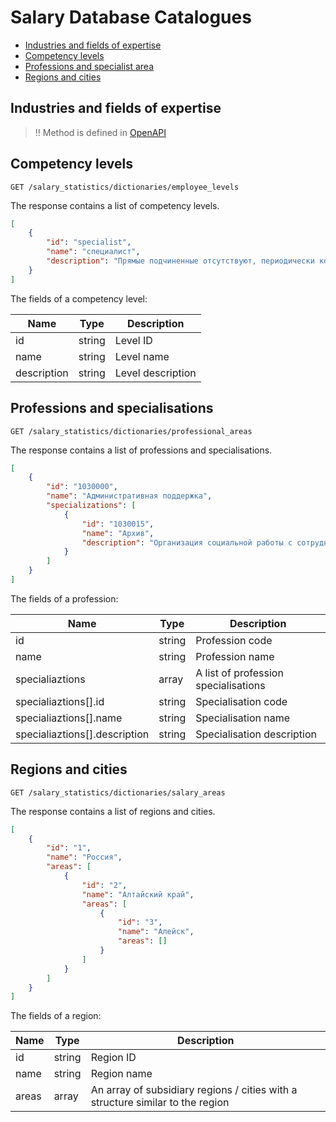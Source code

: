 # Salary Database Catalogues

* [Industries and fields of expertise](#salary-industries)
* [Competency levels](#employee-levels)
* [Professions and specialist area](#professional-areas)
* [Regions and cities](#salary-areas)

<a name="salary-industries"></a>
## Industries and fields of expertise

>!! Method is defined in [OpenAPI](https://api.hh.ru/openapi/en/redoc#tag/Salary-Database-directories/operation/get-salary-industries)
 
<a name="employee-levels"></a>
## Competency levels

```
GET /salary_statistics/dictionaries/employee_levels
```

The response contains a list of competency levels.

```json
[
    {
        "id": "specialist",
        "name": "специалист",
        "description": "Прямые подчиненные отсутствуют, периодически координирует работу других сотрудников в рамках поставленной задачи."
    }
]
```

The fields of a competency level:

Name | Type | Description
--- | --- | ---
id | string | Level ID
name | string | Level name
description | string | Level description
 
 
<a name="professional-areas"></a>
## Professions and specialisations

```
GET /salary_statistics/dictionaries/professional_areas
```

The response contains a list of professions and specialisations.

```json
[
    {
        "id": "1030000",
        "name": "Административная поддержка",
        "specializations": [
            {
                "id": "1030015",
                "name": "Архив",
                "description": "Организация социальной работы с сотрудниками, распределение фонда материальной и социальной помощи"
            }
        ]
    }
]
```

The fields of a profession:

Name | Type | Description
--- | --- | ---
id | string | Profession code
name | string | Profession name
specialiaztions | array | A list of profession specialisations
specialiaztions[].id | string | Specialisation code
specialiaztions[].name | string | Specialisation name
specialiaztions[].description | string | Specialisation description


<a name="salary-areas"></a>
## Regions and cities

```
GET /salary_statistics/dictionaries/salary_areas
```

The response contains a list of regions and cities.

```json
[
    {
        "id": "1",
        "name": "Россия",
        "areas": [
            {
                "id": "2",
                "name": "Алтайский край",
                "areas": [
                    {
                        "id": "3",
                        "name": "Алейск",
                        "areas": []
                    }
                ]
            }    
        ]
    }
]
```

The fields of a region:

Name | Type | Description
--- | --- | ---
id | string | Region ID
name | string | Region name
areas | array | An array of subsidiary regions / cities with a structure similar to the region
